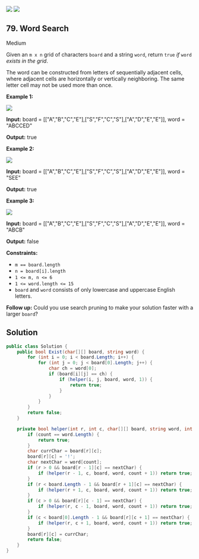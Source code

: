 [![](https://img.shields.io/github/stars/LeetCode-Top-Interview-150/LeetCode-Top-Interview-150?label=Stars&style=flat-square)](https://github.com/LeetCode-Top-Interview-150/LeetCode-Top-Interview-150)
[![](https://img.shields.io/github/forks/LeetCode-Top-Interview-150/LeetCode-Top-Interview-150?label=Fork%20me%20on%20GitHub%20&style=flat-square)](https://github.com/LeetCode-Top-Interview-150/LeetCode-Top-Interview-150/fork)

## 79\. Word Search

Medium

Given an `m x n` grid of characters `board` and a string `word`, return `true` _if_ `word` _exists in the grid_.

The word can be constructed from letters of sequentially adjacent cells, where adjacent cells are horizontally or vertically neighboring. The same letter cell may not be used more than once.

**Example 1:**

![](https://assets.leetcode.com/uploads/2020/11/04/word2.jpg)

**Input:** board = \[\["A","B","C","E"],["S","F","C","S"],["A","D","E","E"]], word = "ABCCED"

**Output:** true 

**Example 2:**

![](https://assets.leetcode.com/uploads/2020/11/04/word-1.jpg)

**Input:** board = \[\["A","B","C","E"],["S","F","C","S"],["A","D","E","E"]], word = "SEE"

**Output:** true 

**Example 3:**

![](https://assets.leetcode.com/uploads/2020/10/15/word3.jpg)

**Input:** board = \[\["A","B","C","E"],["S","F","C","S"],["A","D","E","E"]], word = "ABCB"

**Output:** false 

**Constraints:**

*   `m == board.length`
*   `n = board[i].length`
*   `1 <= m, n <= 6`
*   `1 <= word.length <= 15`
*   `board` and `word` consists of only lowercase and uppercase English letters.

**Follow up:** Could you use search pruning to make your solution faster with a larger `board`?

## Solution

```csharp
public class Solution {
    public bool Exist(char[][] board, string word) {
        for (int i = 0; i < board.Length; i++) {
            for (int j = 0; j < board[0].Length; j++) {
                char ch = word[0];
                if (board[i][j] == ch) {
                    if (helper(i, j, board, word, 1)) {
                        return true;
                    }
                }
            }
        }
        return false;
    }

    private bool helper(int r, int c, char[][] board, string word, int count) {
        if (count == word.Length) {
            return true;
        }
        char currChar = board[r][c];
        board[r][c] = '!';
        char nextChar = word[count];
        if (r > 0 && board[r - 1][c] == nextChar) {
            if (helper(r - 1, c, board, word, count + 1)) return true;
        }
        if (r < board.Length - 1 && board[r + 1][c] == nextChar) {
            if (helper(r + 1, c, board, word, count + 1)) return true;
        }
        if (c > 0 && board[r][c - 1] == nextChar) {
            if (helper(r, c - 1, board, word, count + 1)) return true;
        }
        if (c < board[0].Length - 1 && board[r][c + 1] == nextChar) {
            if (helper(r, c + 1, board, word, count + 1)) return true;
        }
        board[r][c] = currChar;
        return false;
    }
}
```